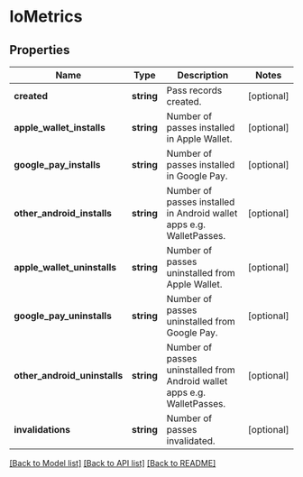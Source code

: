 # IoMetrics

## Properties
Name | Type | Description | Notes
------------ | ------------- | ------------- | -------------
**created** | **string** | Pass records created. | [optional] 
**apple_wallet_installs** | **string** | Number of passes installed in Apple Wallet. | [optional] 
**google_pay_installs** | **string** | Number of passes installed in Google Pay. | [optional] 
**other_android_installs** | **string** | Number of passes installed in Android wallet apps e.g. WalletPasses. | [optional] 
**apple_wallet_uninstalls** | **string** | Number of passes uninstalled from Apple Wallet. | [optional] 
**google_pay_uninstalls** | **string** | Number of passes uninstalled from Google Pay. | [optional] 
**other_android_uninstalls** | **string** | Number of passes uninstalled from Android wallet apps e.g. WalletPasses. | [optional] 
**invalidations** | **string** | Number of passes invalidated. | [optional] 

[[Back to Model list]](../../README.md#documentation-for-models) [[Back to API list]](../../README.md#documentation-for-api-endpoints) [[Back to README]](../../README.md)

